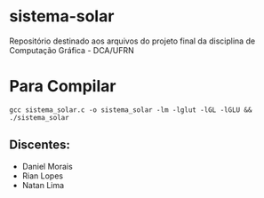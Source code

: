 # sistema-solar
Repositório destinado aos arquivos do projeto final da disciplina de Computação Gráfica - DCA/UFRN

# Para Compilar
`gcc sistema_solar.c -o sistema_solar -lm -lglut -lGL -lGLU && ./sistema_solar`

## Discentes:
* Daniel Morais
* Rian Lopes
* Natan Lima
